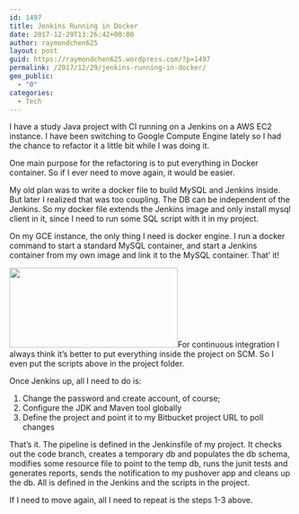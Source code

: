 ```yaml
---
id: 1497
title: Jenkins Running in Docker
date: 2017-12-29T13:26:42+00:00
author: raymondchen625
layout: post
guid: https://raymondchen625.wordpress.com/?p=1497
permalink: /2017/12/29/jenkins-running-in-docker/
geo_public:
  - "0"
categories:
  - Tech
---
```

I have a study Java project with CI running on a Jenkins on a AWS EC2 instance. I have been switching to Google Compute Engine lately so I had the chance to refactor it a little bit while I was doing it.

One main purpose for the refactoring is to put everything in Docker container. So if I ever need to move again, it would be easier.

My old plan was to write a docker file to build MySQL and Jenkins inside. But later I realized that was too coupling. The DB can be independent of the Jenkins. So my docker file extends the Jenkins image and only install mysql client in it, since I need to run some SQL script with it in my project.

On my GCE instance, the only thing I need is docker engine. I run a docker command to start a standard MySQL container, and start a Jenkins container from my own image and link it to the MySQL container. That&#8217; it!

[<img class="size-medium wp-image-1498 alignright" src="http://localhost/wp-content/uploads/2017/12/ci.png?w=300" alt="" width="300" height="142" srcset="http://localhost/wp-content/uploads/2017/12/ci.png 636w, http://localhost/wp-content/uploads/2017/12/ci-300x142.png 300w" sizes="(max-width: 300px) 100vw, 300px" />](http://localhost/wp-content/uploads/2017/12/ci.png)For continuous integration I always think it&#8217;s better to put everything inside the project on SCM. So I even put the scripts above in the project folder.

Once Jenkins up, all I need to do is:

  1. Change the password and create account, of course;
  2. Configure the JDK and Maven tool globally
  3. Define the project and point it to my Bitbucket project URL to poll changes

That&#8217;s it. The pipeline is defined in the Jenkinsfile of my project. It checks out the code branch, creates a temporary db and populates the db schema, modifies some resource file to point to the temp db, runs the junit tests and generates reports, sends the notification to my pushover app and cleans up the db. All is defined in the Jenkins and the scripts in the project.

If I need to move again, all I need to repeat is the steps 1-3 above.